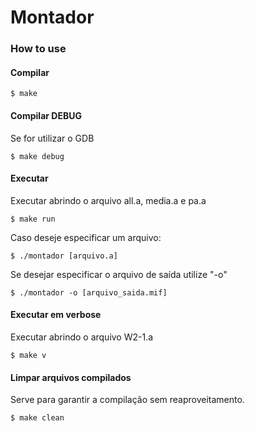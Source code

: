 # Montador

### How to use

#### Compilar

```
$ make
```

#### Compilar DEBUG

Se for utilizar o GDB

```
$ make debug
```

#### Executar

Executar abrindo o arquivo all.a, media.a e pa.a

```
$ make run
```

Caso deseje especificar um arquivo:

```
$ ./montador [arquivo.a]
```

Se desejar especificar o arquivo de saída utilize "-o"

```
$ ./montador -o [arquivo_saida.mif]
```


#### Executar em verbose

Executar abrindo o arquivo W2-1.a

```
$ make v
```

#### Limpar arquivos compilados

Serve para garantir a compilação sem reaproveitamento.

```
$ make clean
```
